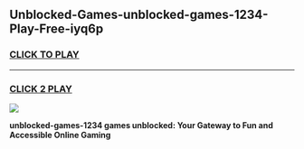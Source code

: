 
## Unblocked-Games-unblocked-games-1234-Play-Free-iyq6p
<h3>
<a href="https://premium76.site?title=unblocked-games-1234&ref=10A">CLICK TO PLAY</a></h3>
<hr>

<h3>
<a href="https://premium76.site?title=unblocked-games-1234&ref=10A">CLICK 2 PLAY</a>
  
</h3>

<a href="https://premium76.site?title=unblocked-games-1234&ref=10A"><img src="https://clearcache.store/games.png"></a>


**unblocked-games-1234 games unblocked: Your Gateway to Fun and Accessible Online Gaming**
